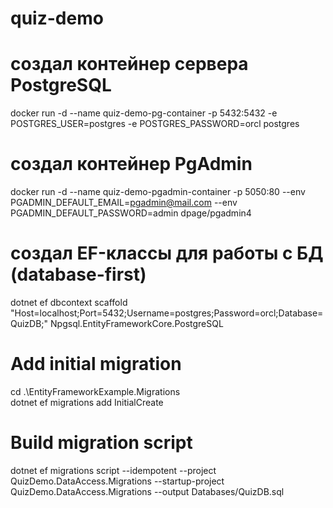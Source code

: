 # quiz-demo

# создал контейнер сервера PostgreSQL
docker run -d --name quiz-demo-pg-container -p 5432:5432 -e POSTGRES_USER=postgres -e POSTGRES_PASSWORD=orcl postgres

# создал контейнер PgAdmin
docker run -d --name quiz-demo-pgadmin-container -p 5050:80 --env PGADMIN_DEFAULT_EMAIL=pgadmin@mail.com --env PGADMIN_DEFAULT_PASSWORD=admin dpage/pgadmin4

# создал EF-классы для работы с БД (database-first)
dotnet ef dbcontext scaffold "Host=localhost;Port=5432;Username=postgres;Password=orcl;Database=QuizDB;" Npgsql.EntityFrameworkCore.PostgreSQL

# Add initial migration
cd .\EntityFrameworkExample.Migrations\
dotnet ef migrations add InitialCreate

# Build migration script
dotnet ef migrations script --idempotent --project QuizDemo.DataAccess.Migrations --startup-project QuizDemo.DataAccess.Migrations --output Databases/QuizDB.sql